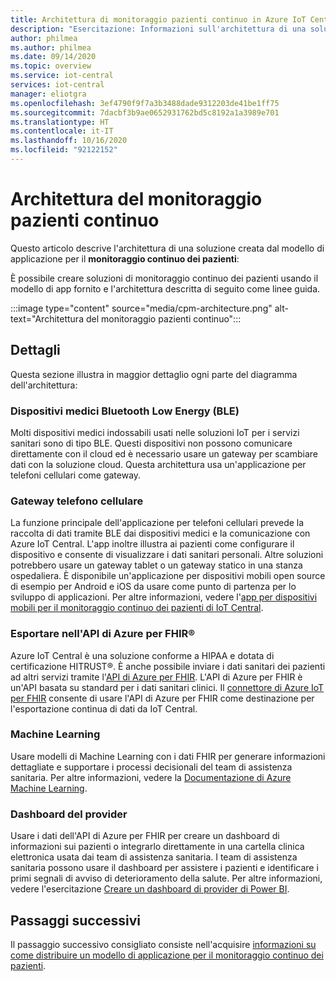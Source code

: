 ```yaml
---
title: Architettura di monitoraggio pazienti continuo in Azure IoT Central | Microsoft Docs
description: "Esercitazione: Informazioni sull'architettura di una soluzione per il monitoraggio continuo dei pazienti."
author: philmea
ms.author: philmea
ms.date: 09/14/2020
ms.topic: overview
ms.service: iot-central
services: iot-central
manager: eliotgra
ms.openlocfilehash: 3ef4790f9f7a3b3488dade9312203de41be1ff75
ms.sourcegitcommit: 7dacbf3b9ae0652931762bd5c8192a1a3989e701
ms.translationtype: HT
ms.contentlocale: it-IT
ms.lasthandoff: 10/16/2020
ms.locfileid: "92122152"
---
```

# <a name="continuous-patient-monitoring-architecture"></a>Architettura del monitoraggio pazienti continuo

Questo articolo descrive l'architettura di una soluzione creata dal modello di applicazione per il **monitoraggio continuo dei pazienti**:

È possibile creare soluzioni di monitoraggio continuo dei pazienti usando il modello di app fornito e l'architettura descritta di seguito come linee guida.

:::image type="content" source="media/cpm-architecture.png" alt-text="Architettura del monitoraggio pazienti continuo":::

## <a name="details"></a>Dettagli

Questa sezione illustra in maggior dettaglio ogni parte del diagramma dell'architettura:

### <a name="bluetooth-low-energy-ble-medical-devices"></a>Dispositivi medici Bluetooth Low Energy (BLE)

Molti dispositivi medici indossabili usati nelle soluzioni IoT per i servizi sanitari sono di tipo BLE. Questi dispositivi non possono comunicare direttamente con il cloud ed è necessario usare un gateway per scambiare dati con la soluzione cloud. Questa architettura usa un'applicazione per telefoni cellulari come gateway.

### <a name="mobile-phone-gateway"></a>Gateway telefono cellulare

La funzione principale dell'applicazione per telefoni cellulari prevede la raccolta di dati tramite BLE dai dispositivi medici e la comunicazione con Azure IoT Central. L'app inoltre illustra ai pazienti come configurare il dispositivo e consente di visualizzare i dati sanitari personali. Altre soluzioni potrebbero usare un gateway tablet o un gateway statico in una stanza ospedaliera. È disponibile un'applicazione per dispositivi mobili open source di esempio per Android e iOS da usare come punto di partenza per lo sviluppo di applicazioni. Per altre informazioni, vedere l'[app per dispositivi mobili per il monitoraggio continuo dei pazienti di IoT Central](/samples/iot-for-all/iotc-cpm-sample/iotc-cpm-sample/).

### <a name="export-to-azure-api-for-fhirreg"></a>Esportare nell'API di Azure per FHIR&reg;

Azure IoT Central è una soluzione conforme a HIPAA e dotata di certificazione HITRUST&reg;. È anche possibile inviare i dati sanitari dei pazienti ad altri servizi tramite l'[API di Azure per FHIR](../../healthcare-apis/overview.md). L'API di Azure per FHIR è un'API basata su standard per i dati sanitari clinici. Il [connettore di Azure IoT per FHIR](../../healthcare-apis/iot-fhir-portal-quickstart.md) consente di usare l'API di Azure per FHIR come destinazione per l'esportazione continua di dati da IoT Central.

### <a name="machine-learning"></a>Machine Learning

Usare modelli di Machine Learning con i dati FHIR per generare informazioni dettagliate e supportare i processi decisionali del team di assistenza sanitaria. Per altre informazioni, vedere la [Documentazione di Azure Machine Learning](../../machine-learning/index.yml).

### <a name="provider-dashboard"></a>Dashboard del provider

Usare i dati dell'API di Azure per FHIR per creare un dashboard di informazioni sui pazienti o integrarlo direttamente in una cartella clinica elettronica usata dai team di assistenza sanitaria. I team di assistenza sanitaria possono usare il dashboard per assistere i pazienti e identificare i primi segnali di avviso di deterioramento della salute. Per altre informazioni, vedere l'esercitazione [Creare un dashboard di provider di Power BI](howto-health-data-triage.md).

## <a name="next-steps"></a>Passaggi successivi

Il passaggio successivo consigliato consiste nell'acquisire [informazioni su come distribuire un modello di applicazione per il monitoraggio continuo dei pazienti](tutorial-continuous-patient-monitoring.md).